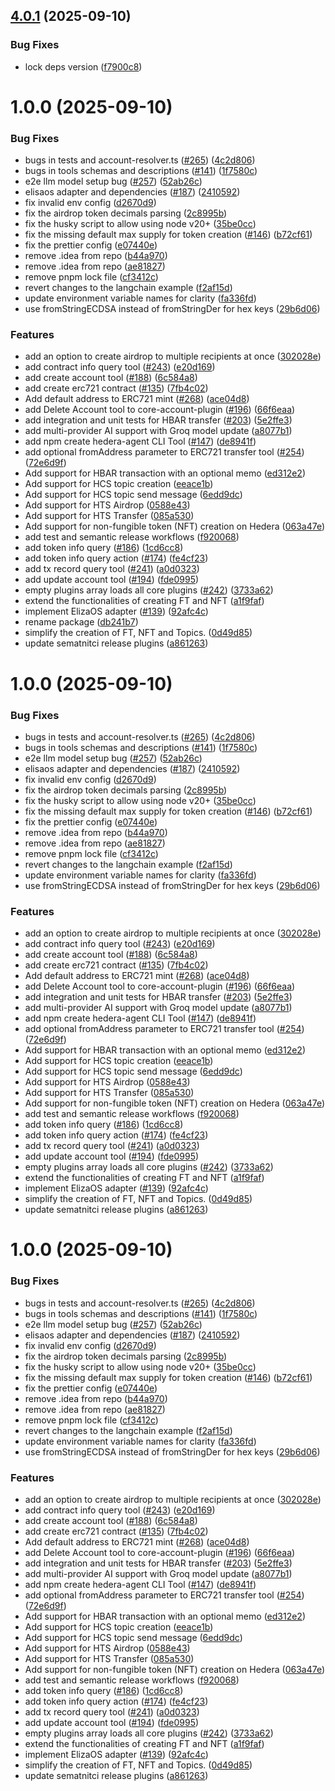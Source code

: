 ## [4.0.1](https://github.com/mmalik-al/hedera-agent-kit/compare/v4.0.0...v4.0.1) (2025-09-10)


### Bug Fixes

* lock deps version ([f7900c8](https://github.com/mmalik-al/hedera-agent-kit/commit/f7900c8ecd9491fa8d279b65092439575070c025))

# 1.0.0 (2025-09-10)


### Bug Fixes

* bugs in tests and account-resolver.ts ([#265](https://github.com/mmalik-al/hedera-agent-kit/issues/265)) ([4c2d806](https://github.com/mmalik-al/hedera-agent-kit/commit/4c2d8066e7b161a8e5a0a033bab32381a467a09a))
* bugs in tools schemas and descriptions ([#141](https://github.com/mmalik-al/hedera-agent-kit/issues/141)) ([1f7580c](https://github.com/mmalik-al/hedera-agent-kit/commit/1f7580cd98ca15833d10ae54688db508b7960768))
* e2e llm model setup bug ([#257](https://github.com/mmalik-al/hedera-agent-kit/issues/257)) ([52ab26c](https://github.com/mmalik-al/hedera-agent-kit/commit/52ab26ca46f42a4eb3287e660d09c4fe960bf987))
* elisaos adapter and dependencies ([#187](https://github.com/mmalik-al/hedera-agent-kit/issues/187)) ([2410592](https://github.com/mmalik-al/hedera-agent-kit/commit/241059278b59dfd67f1f9bf571d320e520b932b8))
* fix invalid env config ([d2670d9](https://github.com/mmalik-al/hedera-agent-kit/commit/d2670d9117afacbe8e47c3ce05e0847d3fe56510))
* fix the airdrop token decimals parsing ([2c8995b](https://github.com/mmalik-al/hedera-agent-kit/commit/2c8995bb81792cd4929c3c0193495ee2b887039d))
* fix the husky script to allow using node v20+ ([35be0cc](https://github.com/mmalik-al/hedera-agent-kit/commit/35be0ccb28d9e3eeb5d5320e934962f3353f9677))
* fix the missing default max supply for token creation ([#146](https://github.com/mmalik-al/hedera-agent-kit/issues/146)) ([b72cf61](https://github.com/mmalik-al/hedera-agent-kit/commit/b72cf615cded50f36e10e412b59b83acdab5de5a))
* fix the prettier config ([e07440e](https://github.com/mmalik-al/hedera-agent-kit/commit/e07440e413c6d3dcb965787ec191e4bed6d961fd))
* remove .idea from repo ([b44a970](https://github.com/mmalik-al/hedera-agent-kit/commit/b44a970986084135f0ebe7caf6374f8b6ca97200))
* remove .idea from repo ([ae81827](https://github.com/mmalik-al/hedera-agent-kit/commit/ae818277aa412837f48f0f5cfdfd3a47122ea99a))
* remove pnpm lock file ([cf3412c](https://github.com/mmalik-al/hedera-agent-kit/commit/cf3412c985cdff5550d05a92c79e2112742903d7))
* revert changes to the langchain example ([f2af15d](https://github.com/mmalik-al/hedera-agent-kit/commit/f2af15db558196e2aface6c3280e3e0d4927b422))
* update environment variable names for clarity ([fa336fd](https://github.com/mmalik-al/hedera-agent-kit/commit/fa336fd179b107e8325b9a05cb342f8af83e14d0))
* use fromStringECDSA instead of fromStringDer for hex keys ([29b6d06](https://github.com/mmalik-al/hedera-agent-kit/commit/29b6d0672d7f03721766096e11eb276bd2a3be16))


### Features

* add an option to create airdrop to multiple recipients at once ([302028e](https://github.com/mmalik-al/hedera-agent-kit/commit/302028ea4ed2b9587e50638bee9295441740fe74))
* add contract info query tool ([#243](https://github.com/mmalik-al/hedera-agent-kit/issues/243)) ([e20d169](https://github.com/mmalik-al/hedera-agent-kit/commit/e20d169725f1234126084590a8063ad89b487b48))
* add create account tool ([#188](https://github.com/mmalik-al/hedera-agent-kit/issues/188)) ([6c584a8](https://github.com/mmalik-al/hedera-agent-kit/commit/6c584a8cee679e909d164af34135f6764490398c))
* add create erc721 contract ([#135](https://github.com/mmalik-al/hedera-agent-kit/issues/135)) ([7fb4c02](https://github.com/mmalik-al/hedera-agent-kit/commit/7fb4c027c55559e0b00c088b6e249add80abde16))
* Add default address to ERC721 mint ([#268](https://github.com/mmalik-al/hedera-agent-kit/issues/268)) ([ace04d8](https://github.com/mmalik-al/hedera-agent-kit/commit/ace04d896f748d6822424524c0ad061b72b224ea))
* add Delete Account tool to core-account-plugin ([#196](https://github.com/mmalik-al/hedera-agent-kit/issues/196)) ([66f6eaa](https://github.com/mmalik-al/hedera-agent-kit/commit/66f6eaa8105beade68c103d379a49c5d61953b4d))
* add integration and unit tests for HBAR transfer ([#203](https://github.com/mmalik-al/hedera-agent-kit/issues/203)) ([5e2ffe3](https://github.com/mmalik-al/hedera-agent-kit/commit/5e2ffe3c2d89584df155a9f6d5697b5cfabcfa85))
* add multi-provider AI support with Groq model update ([a8077b1](https://github.com/mmalik-al/hedera-agent-kit/commit/a8077b176e74a31b9897d895012c0de4296512fa))
* add npm create hedera-agent CLI Tool ([#147](https://github.com/mmalik-al/hedera-agent-kit/issues/147)) ([de8941f](https://github.com/mmalik-al/hedera-agent-kit/commit/de8941f5e6a38b740e866bbd8ac7b781b4f041bc))
* add optional fromAddress parameter to ERC721 transfer tool ([#254](https://github.com/mmalik-al/hedera-agent-kit/issues/254)) ([72e6d9f](https://github.com/mmalik-al/hedera-agent-kit/commit/72e6d9f468a34ee198b2c23d1c03cb626b599167))
* Add support for HBAR transaction with an optional memo ([ed312e2](https://github.com/mmalik-al/hedera-agent-kit/commit/ed312e29b556c18b50a7220c02a8ea6e42a98bed))
* Add support for HCS topic creation ([eeace1b](https://github.com/mmalik-al/hedera-agent-kit/commit/eeace1b0dc25a2c9b33cf2c4eab9d43b6f2bf1d4))
* Add support for HCS topic send message ([6edd9dc](https://github.com/mmalik-al/hedera-agent-kit/commit/6edd9dcddf86c72af41354ac0378d6e850280d16))
* Add support for HTS Airdrop ([0588e43](https://github.com/mmalik-al/hedera-agent-kit/commit/0588e430ca25435fe06d38c951947a96642188f9))
* Add support for HTS Transfer ([085a530](https://github.com/mmalik-al/hedera-agent-kit/commit/085a5305770845d9b09fc3901c64fc8c7c4417f6))
* Add support for non-fungible token (NFT) creation on Hedera ([063a47e](https://github.com/mmalik-al/hedera-agent-kit/commit/063a47ec76974712356a7d1feff3d84e092da579))
* add test and semantic release workflows ([f920068](https://github.com/mmalik-al/hedera-agent-kit/commit/f9200680d987f815a53d891c634c1502544c9c80))
* add token info query ([#186](https://github.com/mmalik-al/hedera-agent-kit/issues/186)) ([1cd6cc8](https://github.com/mmalik-al/hedera-agent-kit/commit/1cd6cc811098105b390468a240de703725b56e7b))
* add token info query action ([#174](https://github.com/mmalik-al/hedera-agent-kit/issues/174)) ([fe4cf23](https://github.com/mmalik-al/hedera-agent-kit/commit/fe4cf23b4003998f1cf824e9b38bc7002e847e25))
* add tx record query tool ([#241](https://github.com/mmalik-al/hedera-agent-kit/issues/241)) ([a0d0323](https://github.com/mmalik-al/hedera-agent-kit/commit/a0d03231b4a86771e2dc7b6d01816bed5bac8ec4))
* add update account tool ([#194](https://github.com/mmalik-al/hedera-agent-kit/issues/194)) ([fde0995](https://github.com/mmalik-al/hedera-agent-kit/commit/fde09958e66733138285814b0a165d92b1012d4d))
* empty plugins array loads all core plugins ([#242](https://github.com/mmalik-al/hedera-agent-kit/issues/242)) ([3733a62](https://github.com/mmalik-al/hedera-agent-kit/commit/3733a6200d316ad7e5341746e9206cf833399119))
* extend the functionalities of creating FT and NFT ([a1f9faf](https://github.com/mmalik-al/hedera-agent-kit/commit/a1f9faf2aefac00f85d35ddef3b4cb609a8e7ae4))
* implement ElizaOS adapter ([#139](https://github.com/mmalik-al/hedera-agent-kit/issues/139)) ([92afc4c](https://github.com/mmalik-al/hedera-agent-kit/commit/92afc4c8c7957ca1c9373a0b43c44d962770ef14))
* rename package ([db241b7](https://github.com/mmalik-al/hedera-agent-kit/commit/db241b77ce1469e3fe249946da7bbf52a6a655d6))
* simplify the creation of FT, NFT and Topics. ([0d49d85](https://github.com/mmalik-al/hedera-agent-kit/commit/0d49d8559d312e82ee073139dee63059162bcf4c))
* update sematnitci release plugins ([a861263](https://github.com/mmalik-al/hedera-agent-kit/commit/a861263f69dd88be14feafd60f65e7f584dd4e62))

# 1.0.0 (2025-09-10)


### Bug Fixes

* bugs in tests and account-resolver.ts ([#265](https://github.com/mmalik-al/hedera-agent-kit/issues/265)) ([4c2d806](https://github.com/mmalik-al/hedera-agent-kit/commit/4c2d8066e7b161a8e5a0a033bab32381a467a09a))
* bugs in tools schemas and descriptions ([#141](https://github.com/mmalik-al/hedera-agent-kit/issues/141)) ([1f7580c](https://github.com/mmalik-al/hedera-agent-kit/commit/1f7580cd98ca15833d10ae54688db508b7960768))
* e2e llm model setup bug ([#257](https://github.com/mmalik-al/hedera-agent-kit/issues/257)) ([52ab26c](https://github.com/mmalik-al/hedera-agent-kit/commit/52ab26ca46f42a4eb3287e660d09c4fe960bf987))
* elisaos adapter and dependencies ([#187](https://github.com/mmalik-al/hedera-agent-kit/issues/187)) ([2410592](https://github.com/mmalik-al/hedera-agent-kit/commit/241059278b59dfd67f1f9bf571d320e520b932b8))
* fix invalid env config ([d2670d9](https://github.com/mmalik-al/hedera-agent-kit/commit/d2670d9117afacbe8e47c3ce05e0847d3fe56510))
* fix the airdrop token decimals parsing ([2c8995b](https://github.com/mmalik-al/hedera-agent-kit/commit/2c8995bb81792cd4929c3c0193495ee2b887039d))
* fix the husky script to allow using node v20+ ([35be0cc](https://github.com/mmalik-al/hedera-agent-kit/commit/35be0ccb28d9e3eeb5d5320e934962f3353f9677))
* fix the missing default max supply for token creation ([#146](https://github.com/mmalik-al/hedera-agent-kit/issues/146)) ([b72cf61](https://github.com/mmalik-al/hedera-agent-kit/commit/b72cf615cded50f36e10e412b59b83acdab5de5a))
* fix the prettier config ([e07440e](https://github.com/mmalik-al/hedera-agent-kit/commit/e07440e413c6d3dcb965787ec191e4bed6d961fd))
* remove .idea from repo ([b44a970](https://github.com/mmalik-al/hedera-agent-kit/commit/b44a970986084135f0ebe7caf6374f8b6ca97200))
* remove .idea from repo ([ae81827](https://github.com/mmalik-al/hedera-agent-kit/commit/ae818277aa412837f48f0f5cfdfd3a47122ea99a))
* remove pnpm lock file ([cf3412c](https://github.com/mmalik-al/hedera-agent-kit/commit/cf3412c985cdff5550d05a92c79e2112742903d7))
* revert changes to the langchain example ([f2af15d](https://github.com/mmalik-al/hedera-agent-kit/commit/f2af15db558196e2aface6c3280e3e0d4927b422))
* update environment variable names for clarity ([fa336fd](https://github.com/mmalik-al/hedera-agent-kit/commit/fa336fd179b107e8325b9a05cb342f8af83e14d0))
* use fromStringECDSA instead of fromStringDer for hex keys ([29b6d06](https://github.com/mmalik-al/hedera-agent-kit/commit/29b6d0672d7f03721766096e11eb276bd2a3be16))


### Features

* add an option to create airdrop to multiple recipients at once ([302028e](https://github.com/mmalik-al/hedera-agent-kit/commit/302028ea4ed2b9587e50638bee9295441740fe74))
* add contract info query tool ([#243](https://github.com/mmalik-al/hedera-agent-kit/issues/243)) ([e20d169](https://github.com/mmalik-al/hedera-agent-kit/commit/e20d169725f1234126084590a8063ad89b487b48))
* add create account tool ([#188](https://github.com/mmalik-al/hedera-agent-kit/issues/188)) ([6c584a8](https://github.com/mmalik-al/hedera-agent-kit/commit/6c584a8cee679e909d164af34135f6764490398c))
* add create erc721 contract ([#135](https://github.com/mmalik-al/hedera-agent-kit/issues/135)) ([7fb4c02](https://github.com/mmalik-al/hedera-agent-kit/commit/7fb4c027c55559e0b00c088b6e249add80abde16))
* Add default address to ERC721 mint ([#268](https://github.com/mmalik-al/hedera-agent-kit/issues/268)) ([ace04d8](https://github.com/mmalik-al/hedera-agent-kit/commit/ace04d896f748d6822424524c0ad061b72b224ea))
* add Delete Account tool to core-account-plugin ([#196](https://github.com/mmalik-al/hedera-agent-kit/issues/196)) ([66f6eaa](https://github.com/mmalik-al/hedera-agent-kit/commit/66f6eaa8105beade68c103d379a49c5d61953b4d))
* add integration and unit tests for HBAR transfer ([#203](https://github.com/mmalik-al/hedera-agent-kit/issues/203)) ([5e2ffe3](https://github.com/mmalik-al/hedera-agent-kit/commit/5e2ffe3c2d89584df155a9f6d5697b5cfabcfa85))
* add multi-provider AI support with Groq model update ([a8077b1](https://github.com/mmalik-al/hedera-agent-kit/commit/a8077b176e74a31b9897d895012c0de4296512fa))
* add npm create hedera-agent CLI Tool ([#147](https://github.com/mmalik-al/hedera-agent-kit/issues/147)) ([de8941f](https://github.com/mmalik-al/hedera-agent-kit/commit/de8941f5e6a38b740e866bbd8ac7b781b4f041bc))
* add optional fromAddress parameter to ERC721 transfer tool ([#254](https://github.com/mmalik-al/hedera-agent-kit/issues/254)) ([72e6d9f](https://github.com/mmalik-al/hedera-agent-kit/commit/72e6d9f468a34ee198b2c23d1c03cb626b599167))
* Add support for HBAR transaction with an optional memo ([ed312e2](https://github.com/mmalik-al/hedera-agent-kit/commit/ed312e29b556c18b50a7220c02a8ea6e42a98bed))
* Add support for HCS topic creation ([eeace1b](https://github.com/mmalik-al/hedera-agent-kit/commit/eeace1b0dc25a2c9b33cf2c4eab9d43b6f2bf1d4))
* Add support for HCS topic send message ([6edd9dc](https://github.com/mmalik-al/hedera-agent-kit/commit/6edd9dcddf86c72af41354ac0378d6e850280d16))
* Add support for HTS Airdrop ([0588e43](https://github.com/mmalik-al/hedera-agent-kit/commit/0588e430ca25435fe06d38c951947a96642188f9))
* Add support for HTS Transfer ([085a530](https://github.com/mmalik-al/hedera-agent-kit/commit/085a5305770845d9b09fc3901c64fc8c7c4417f6))
* Add support for non-fungible token (NFT) creation on Hedera ([063a47e](https://github.com/mmalik-al/hedera-agent-kit/commit/063a47ec76974712356a7d1feff3d84e092da579))
* add test and semantic release workflows ([f920068](https://github.com/mmalik-al/hedera-agent-kit/commit/f9200680d987f815a53d891c634c1502544c9c80))
* add token info query ([#186](https://github.com/mmalik-al/hedera-agent-kit/issues/186)) ([1cd6cc8](https://github.com/mmalik-al/hedera-agent-kit/commit/1cd6cc811098105b390468a240de703725b56e7b))
* add token info query action ([#174](https://github.com/mmalik-al/hedera-agent-kit/issues/174)) ([fe4cf23](https://github.com/mmalik-al/hedera-agent-kit/commit/fe4cf23b4003998f1cf824e9b38bc7002e847e25))
* add tx record query tool ([#241](https://github.com/mmalik-al/hedera-agent-kit/issues/241)) ([a0d0323](https://github.com/mmalik-al/hedera-agent-kit/commit/a0d03231b4a86771e2dc7b6d01816bed5bac8ec4))
* add update account tool ([#194](https://github.com/mmalik-al/hedera-agent-kit/issues/194)) ([fde0995](https://github.com/mmalik-al/hedera-agent-kit/commit/fde09958e66733138285814b0a165d92b1012d4d))
* empty plugins array loads all core plugins ([#242](https://github.com/mmalik-al/hedera-agent-kit/issues/242)) ([3733a62](https://github.com/mmalik-al/hedera-agent-kit/commit/3733a6200d316ad7e5341746e9206cf833399119))
* extend the functionalities of creating FT and NFT ([a1f9faf](https://github.com/mmalik-al/hedera-agent-kit/commit/a1f9faf2aefac00f85d35ddef3b4cb609a8e7ae4))
* implement ElizaOS adapter ([#139](https://github.com/mmalik-al/hedera-agent-kit/issues/139)) ([92afc4c](https://github.com/mmalik-al/hedera-agent-kit/commit/92afc4c8c7957ca1c9373a0b43c44d962770ef14))
* simplify the creation of FT, NFT and Topics. ([0d49d85](https://github.com/mmalik-al/hedera-agent-kit/commit/0d49d8559d312e82ee073139dee63059162bcf4c))
* update sematnitci release plugins ([a861263](https://github.com/mmalik-al/hedera-agent-kit/commit/a861263f69dd88be14feafd60f65e7f584dd4e62))

# 1.0.0 (2025-09-10)


### Bug Fixes

* bugs in tests and account-resolver.ts ([#265](https://github.com/mmalik-al/hedera-agent-kit/issues/265)) ([4c2d806](https://github.com/mmalik-al/hedera-agent-kit/commit/4c2d8066e7b161a8e5a0a033bab32381a467a09a))
* bugs in tools schemas and descriptions ([#141](https://github.com/mmalik-al/hedera-agent-kit/issues/141)) ([1f7580c](https://github.com/mmalik-al/hedera-agent-kit/commit/1f7580cd98ca15833d10ae54688db508b7960768))
* e2e llm model setup bug ([#257](https://github.com/mmalik-al/hedera-agent-kit/issues/257)) ([52ab26c](https://github.com/mmalik-al/hedera-agent-kit/commit/52ab26ca46f42a4eb3287e660d09c4fe960bf987))
* elisaos adapter and dependencies ([#187](https://github.com/mmalik-al/hedera-agent-kit/issues/187)) ([2410592](https://github.com/mmalik-al/hedera-agent-kit/commit/241059278b59dfd67f1f9bf571d320e520b932b8))
* fix invalid env config ([d2670d9](https://github.com/mmalik-al/hedera-agent-kit/commit/d2670d9117afacbe8e47c3ce05e0847d3fe56510))
* fix the airdrop token decimals parsing ([2c8995b](https://github.com/mmalik-al/hedera-agent-kit/commit/2c8995bb81792cd4929c3c0193495ee2b887039d))
* fix the husky script to allow using node v20+ ([35be0cc](https://github.com/mmalik-al/hedera-agent-kit/commit/35be0ccb28d9e3eeb5d5320e934962f3353f9677))
* fix the missing default max supply for token creation ([#146](https://github.com/mmalik-al/hedera-agent-kit/issues/146)) ([b72cf61](https://github.com/mmalik-al/hedera-agent-kit/commit/b72cf615cded50f36e10e412b59b83acdab5de5a))
* fix the prettier config ([e07440e](https://github.com/mmalik-al/hedera-agent-kit/commit/e07440e413c6d3dcb965787ec191e4bed6d961fd))
* remove .idea from repo ([b44a970](https://github.com/mmalik-al/hedera-agent-kit/commit/b44a970986084135f0ebe7caf6374f8b6ca97200))
* remove .idea from repo ([ae81827](https://github.com/mmalik-al/hedera-agent-kit/commit/ae818277aa412837f48f0f5cfdfd3a47122ea99a))
* remove pnpm lock file ([cf3412c](https://github.com/mmalik-al/hedera-agent-kit/commit/cf3412c985cdff5550d05a92c79e2112742903d7))
* revert changes to the langchain example ([f2af15d](https://github.com/mmalik-al/hedera-agent-kit/commit/f2af15db558196e2aface6c3280e3e0d4927b422))
* update environment variable names for clarity ([fa336fd](https://github.com/mmalik-al/hedera-agent-kit/commit/fa336fd179b107e8325b9a05cb342f8af83e14d0))
* use fromStringECDSA instead of fromStringDer for hex keys ([29b6d06](https://github.com/mmalik-al/hedera-agent-kit/commit/29b6d0672d7f03721766096e11eb276bd2a3be16))


### Features

* add an option to create airdrop to multiple recipients at once ([302028e](https://github.com/mmalik-al/hedera-agent-kit/commit/302028ea4ed2b9587e50638bee9295441740fe74))
* add contract info query tool ([#243](https://github.com/mmalik-al/hedera-agent-kit/issues/243)) ([e20d169](https://github.com/mmalik-al/hedera-agent-kit/commit/e20d169725f1234126084590a8063ad89b487b48))
* add create account tool ([#188](https://github.com/mmalik-al/hedera-agent-kit/issues/188)) ([6c584a8](https://github.com/mmalik-al/hedera-agent-kit/commit/6c584a8cee679e909d164af34135f6764490398c))
* add create erc721 contract ([#135](https://github.com/mmalik-al/hedera-agent-kit/issues/135)) ([7fb4c02](https://github.com/mmalik-al/hedera-agent-kit/commit/7fb4c027c55559e0b00c088b6e249add80abde16))
* Add default address to ERC721 mint ([#268](https://github.com/mmalik-al/hedera-agent-kit/issues/268)) ([ace04d8](https://github.com/mmalik-al/hedera-agent-kit/commit/ace04d896f748d6822424524c0ad061b72b224ea))
* add Delete Account tool to core-account-plugin ([#196](https://github.com/mmalik-al/hedera-agent-kit/issues/196)) ([66f6eaa](https://github.com/mmalik-al/hedera-agent-kit/commit/66f6eaa8105beade68c103d379a49c5d61953b4d))
* add integration and unit tests for HBAR transfer ([#203](https://github.com/mmalik-al/hedera-agent-kit/issues/203)) ([5e2ffe3](https://github.com/mmalik-al/hedera-agent-kit/commit/5e2ffe3c2d89584df155a9f6d5697b5cfabcfa85))
* add multi-provider AI support with Groq model update ([a8077b1](https://github.com/mmalik-al/hedera-agent-kit/commit/a8077b176e74a31b9897d895012c0de4296512fa))
* add npm create hedera-agent CLI Tool ([#147](https://github.com/mmalik-al/hedera-agent-kit/issues/147)) ([de8941f](https://github.com/mmalik-al/hedera-agent-kit/commit/de8941f5e6a38b740e866bbd8ac7b781b4f041bc))
* add optional fromAddress parameter to ERC721 transfer tool ([#254](https://github.com/mmalik-al/hedera-agent-kit/issues/254)) ([72e6d9f](https://github.com/mmalik-al/hedera-agent-kit/commit/72e6d9f468a34ee198b2c23d1c03cb626b599167))
* Add support for HBAR transaction with an optional memo ([ed312e2](https://github.com/mmalik-al/hedera-agent-kit/commit/ed312e29b556c18b50a7220c02a8ea6e42a98bed))
* Add support for HCS topic creation ([eeace1b](https://github.com/mmalik-al/hedera-agent-kit/commit/eeace1b0dc25a2c9b33cf2c4eab9d43b6f2bf1d4))
* Add support for HCS topic send message ([6edd9dc](https://github.com/mmalik-al/hedera-agent-kit/commit/6edd9dcddf86c72af41354ac0378d6e850280d16))
* Add support for HTS Airdrop ([0588e43](https://github.com/mmalik-al/hedera-agent-kit/commit/0588e430ca25435fe06d38c951947a96642188f9))
* Add support for HTS Transfer ([085a530](https://github.com/mmalik-al/hedera-agent-kit/commit/085a5305770845d9b09fc3901c64fc8c7c4417f6))
* Add support for non-fungible token (NFT) creation on Hedera ([063a47e](https://github.com/mmalik-al/hedera-agent-kit/commit/063a47ec76974712356a7d1feff3d84e092da579))
* add test and semantic release workflows ([f920068](https://github.com/mmalik-al/hedera-agent-kit/commit/f9200680d987f815a53d891c634c1502544c9c80))
* add token info query ([#186](https://github.com/mmalik-al/hedera-agent-kit/issues/186)) ([1cd6cc8](https://github.com/mmalik-al/hedera-agent-kit/commit/1cd6cc811098105b390468a240de703725b56e7b))
* add token info query action ([#174](https://github.com/mmalik-al/hedera-agent-kit/issues/174)) ([fe4cf23](https://github.com/mmalik-al/hedera-agent-kit/commit/fe4cf23b4003998f1cf824e9b38bc7002e847e25))
* add tx record query tool ([#241](https://github.com/mmalik-al/hedera-agent-kit/issues/241)) ([a0d0323](https://github.com/mmalik-al/hedera-agent-kit/commit/a0d03231b4a86771e2dc7b6d01816bed5bac8ec4))
* add update account tool ([#194](https://github.com/mmalik-al/hedera-agent-kit/issues/194)) ([fde0995](https://github.com/mmalik-al/hedera-agent-kit/commit/fde09958e66733138285814b0a165d92b1012d4d))
* empty plugins array loads all core plugins ([#242](https://github.com/mmalik-al/hedera-agent-kit/issues/242)) ([3733a62](https://github.com/mmalik-al/hedera-agent-kit/commit/3733a6200d316ad7e5341746e9206cf833399119))
* extend the functionalities of creating FT and NFT ([a1f9faf](https://github.com/mmalik-al/hedera-agent-kit/commit/a1f9faf2aefac00f85d35ddef3b4cb609a8e7ae4))
* implement ElizaOS adapter ([#139](https://github.com/mmalik-al/hedera-agent-kit/issues/139)) ([92afc4c](https://github.com/mmalik-al/hedera-agent-kit/commit/92afc4c8c7957ca1c9373a0b43c44d962770ef14))
* simplify the creation of FT, NFT and Topics. ([0d49d85](https://github.com/mmalik-al/hedera-agent-kit/commit/0d49d8559d312e82ee073139dee63059162bcf4c))
* update sematnitci release plugins ([a861263](https://github.com/mmalik-al/hedera-agent-kit/commit/a861263f69dd88be14feafd60f65e7f584dd4e62))

